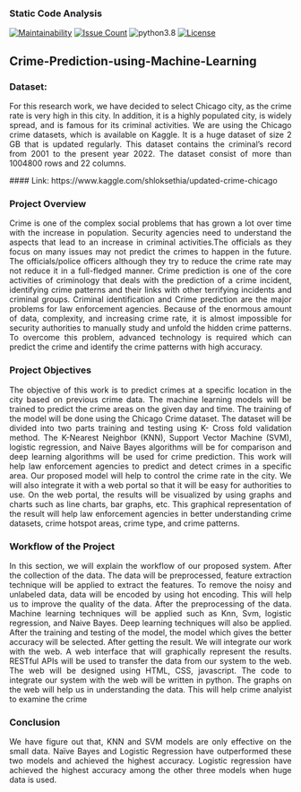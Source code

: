 ### Static Code Analysis

[![Maintainability](https://api.codeclimate.com/v1/badges/11e6071a4d7c3544c813/maintainability)](https://codeclimate.com/github/ahmedtariq01/Crime-Prediction-using-Machine-Learning/maintainability)
[![Issue Count](https://codeclimate.com/github/ahmedtariq01/Crime-Prediction-using-Machine-Learning/badges/issue_count.svg)](https://codeclimate.com/github/ahmedtariq01/Crime-Prediction-using-Machine-Learning) 
![python3.8](https://img.shields.io/badge/python-3.8-blue.svg)
[![License](https://img.shields.io/badge/license-MIT-white.svg)](./LICENSE)


## Crime-Prediction-using-Machine-Learning

### Dataset:
<p align="justify"> For this research work, we have decided to select Chicago city, as the crime rate is very high in this city. In addition, it is a highly populated city, is widely spread, and is famous for its criminal activities. We are using the Chicago crime datasets, which is available on Kaggle. It is a huge dataset of size 2 GB that is updated regularly. This dataset contains the criminal’s record from 2001 to the present year 2022. The dataset consist of more than 1004800 rows and 22 columns. </p>
#### Link: https://www.kaggle.com/shloksethia/updated-crime-chicago

### Project Overview
<p align="justify"> Crime is one of the complex social problems that has grown a lot over time with the increase in population. Security agencies need to understand the aspects that lead to an increase in criminal activities.The officials as they focus on many issues may not predict the crimes to happen in the future. The officials/police officers although they try to reduce the crime rate may not reduce it in a full-fledged manner. Crime prediction is one of the core activities of criminology that deals with the prediction of a crime incident, identifying crime patterns and their links with other terrifying incidents and criminal groups. Criminal identification and Crime prediction are the major problems for law enforcement agencies. Because of the enormous amount of data, complexity, and increasing crime rate, it is almost impossible for security authorities to manually study and unfold the hidden crime patterns. To overcome this problem, advanced technology is required which can predict the crime and identify the crime patterns with high accuracy. </p>

### Project Objectives
<p align="justify">The objective of this work is to predict crimes at a specific location in the city based on previous crime data. The machine learning models will be trained to predict the crime areas on the given day and time. The training of the model will be done using the Chicago Crime dataset. The dataset will be divided into two parts training and testing using K- Cross fold validation method. The K-Nearest Neighbor (KNN), Support Vector Machine (SVM), logistic regression, and Naive Bayes algorithms will be for comparison and deep learning algorithms will be used for crime prediction. This work will help law enforcement agencies to predict and detect crimes in a specific area. Our proposed model will help to control the crime rate in the city. We will also integrate it with a web portal so that it will be easy for authorities to use. On the web portal,  the results will be visualized by using graphs and charts such as line charts, bar graphs, etc. This graphical representation of the result will help law enforcement agencies in better understanding crime datasets, crime hotspot areas, crime type, and crime patterns. </p>

### Workflow of the Project

<p align="justify">	In this section, we will explain the workflow of our proposed system. After the collection of the data. The data will be preprocessed, feature extraction technique will be applied to extract the features. To remove the noisy and unlabeled data, data will be encoded by using hot encoding. This will help us to improve the quality of the data. After the preprocessing of the data. Machine learning techniques will be applied such as Knn, Svm, logistic regression, and Naive Bayes. Deep learning techniques will also be applied. After the training and testing of the model, the model which gives the better accuracy will be selected. After getting the result. We will integrate our work with the web. A web interface that will graphically represent the results. RESTful APIs will be used to transfer the data from our system to the web. The web will be designed using HTML, CSS, javascript. The code to integrate our system with the web will be written in python. The graphs on the web will help us in understanding the data. This will help crime analyist to examine the crime </p>

### Conclusion
<p align="justify"> We have figure out that, KNN and SVM models are only effective on the small data. Naïve Bayes and Logistic Regression have outperformed these two models and achieved the highest accuracy. Logistic regression have achieved the highest accuracy among the other three models when huge data is used. </p>


